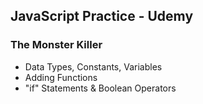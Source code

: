 ## JavaScript Practice - Udemy

### The Monster Killer
- Data Types, Constants, Variables
- Adding Functions
- "if" Statements & Boolean Operators
